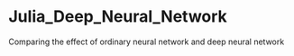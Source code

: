 # Julia_Deep_Neural_Network
Comparing the effect of ordinary neural network and deep neural network
